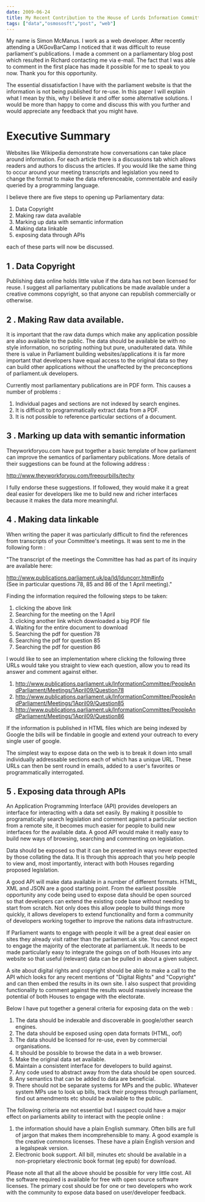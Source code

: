 ```yaml
---
date: 2009-06-24
title: My Recent Contribution to the House of Lords Information Committee
tags: ["data","osmososft","post", "web"]
---
```

My name is Simon McManus. I work as a web developer. After recently attending a UKGovBarCamp I noticed that it was difficult to reuse parliament's publications. I made a comment on a parliamentary blog post  
which resulted in Richard contacting me via e-mail. The fact that I was able to comment in the first place has made it possible for me to speak to you now. Thank you for this opportunity.  
  
The essential dissatisfaction I have with the parliament website is that the information is not being published for re-use. In this paper I will explain what I mean by this, why I believe it and offer some alternative solutions. I would be more than happy to come and discuss this with you further and would appreciate any feedback that you might have.  
  
  
# Executive Summary  
  
Websites like Wikipedia demonstrate how conversations can take place around information. For each article there is a discussions tab which allows readers and authors to discuss the articles. If you would like the same thing to occur around your meeting transcripts and legislation you need to change the format to make the data referenceable, commentable and easily queried by a programming language.  
  
I believe there are five steps to opening up Parliamentary data:  

1. Data Copyright  
2. Making raw data available  
3. Marking up data with semantic information  
4. Making data linkable  
5. exposing data through APIs  
  
each of these parts will now be discussed.  
  
  
## 1 . Data Copyright  
  
Publishing data online holds little value if the data has not been licensed for reuse. I suggest all parliamentary publications be made available under a creative commons copyright, so that anyone can republish commercially or otherwise.  
  
  
## 2 . Making Raw data available.  
  
It is important that the raw data dumps which make any application possible are also available to the public. The data should be available be with no style information, no scripting nothing but pure, unadulterated data. While there is value in Parliament building websites/applications it is far more important that developers have equal access to the original data so they can build other applications without the unaffected by the preconceptions of parliament.uk developers.  
  
Currently most parliamentary publications are in PDF form. This causes a number of problems :  
1. Individual pages and sections are not indexed by search engines.  
2. It is difficult to programmatically extract data from a PDF.  
3. It is not possible to reference particular sections of a document.  
  
  
## 3 . Marking up data with semantic information  
  
Theyworkforyou.com have put together a basic template of how parliament can improve the semantics of parliamentary publications. More details of their suggestions can be found at the following address :  
  
http://www.theyworkforyou.com/freeourbills/techy  
  
I fully endorse these suggestions. If followed, they would make it a great deal easier for developers like me to build new and richer interfaces because it makes the data more meaningful.  
  
  
## 4 . Making data linkable  
  
When writing the paper it was particularly difficult to find the references from transcripts of your Committee's meetings. It was sent to me in the following form :  
  
  
"The transcript of the meetings the Committee has had as part of its inquiry are available here:  
  
http://www.publications.parliament.uk/pa/ld/lduncorr.htm#info  
(See in particular questions 78, 85 and 86 of the 1 April meeting)."  
  
Finding the information required the following steps to be taken:  
1. clicking the above link   
2. Searching for the meeting on the 1 April  
3. clicking another link which downloaded a big PDF file  
4. Waiting for the entire document to download  
5. Searching the pdf for question 78  
6. Searching the pdf for question 85  
7. Searching the pdf for question 86  
  
I would like to see an implementation where clicking the following three URLs would take you straight to view each question, allow you to read its answer and comment against either.  
  
1. http://www.publications.parliament.uk/InformationCommittee/PeopleAndParliament/Meetings/1April09/Question78  
2. http://www.publications.parliament.uk/InformationCommittee/PeopleAndParliament/Meetings/1April09/Question85  
3. http://www.publications.parliament.uk/InformationCommittee/PeopleAndParliament/Meetings/1April09/Question86  
  
If the information is published in HTML files which are being indexed by Google the bills will be findable in google and extend your outreach to every single user of google.  
  
The simplest way to expose data on the web is to break it down into small individually addressable sections each of which has a unique URL. These URLs can then be sent round in emails, added to a user's favorites or programmatically interrogated.  
  
  
## 5 . Exposing data through APIs  
  
An Application Programming Interface (API) provides developers an interface for interacting with a data set easily. By making it possible to programatically search legislation and comment against a particular section from a remote site, it becomes much easier for people to build new interfaces for the available data. A good API would make it really easy to build new ways of browsing, searching and commenting on legislation.  
  
Data should be exposed so that it can be presented in ways never expected by those collating the data. It is through this approach that you help people to view and, most importantly, interact with both Houses regarding proposed legislation.  
  
A good API will make data available in a number of different formats. HTML, XML and JSON are a good starting point. From the earliest possible opportunity any code being used to expose data should be open sourced so that developers can extend the existing code base without needing to start from scratch. Not only does this allow people to build things more quickly, it allows developers to extend functionality and form a community of developers working together to improve the nations data infrastructure.  
  
If Parliament wants to engage with people it will be a great deal easier on sites they already visit rather than the parliament.uk site. You cannot expect to engage the majority of the electorate at parliament.uk. It needs to be made particularly easy to integrate the goings on of both Houses into any website so that useful (relevant) data can be pulled in about a given subject.  
  
  
A site about digital rights and copyright should be able to make a call to the API which looks for any recent mentions of "Digital Rights" and "Copyright" and can then embed the results in its own site. I also suspect that providing functionality to comment against the results would massively increase the potential of both Houses to engage with the electorate.  
  
  
Below I have put together a general criteria for exposing data on the web :  
1. The data should be indexable and discoverable in google/other search engines.  
2. The data should be exposed using open data formats (HTML, oof)  
3. The data should be licensed for re-use, even by commercial organisations.  
4. It should be possible to browse the data in a web browser.  
5. Make the original data set available.  
6. Maintain a consistent interface for developers to build against.  
7. Any code used to abstract away from the data should be open sourced.  
8. Any semantics that can be added to data are beneficial.  
9. There should not be separate systems for MPs and the public. Whatever system MPs use to look up bills, track their progress through parliament, find out amendments etc should be available to the public.  
  
The following criteria are not essential but I suspect could have a major effect on parliaments ability to interact with the people online :  
1. the information should have a plain English summary. Often bills are full of jargon that makes them incomprehensible to many. A good example is the creative commons licenses. These have a plain English version and a legalspeak version.  
2. Electronic book support. All bill, minutes etc should be available in a non-proprietary electronic book format (eg epub) for download.  
  
  
Please note all that all the above should be possible for very little cost. All the software required is available for free with open source software licenses. The primary cost should be for one or two developers who work with the community to expose data based on user/developer feedback.

        